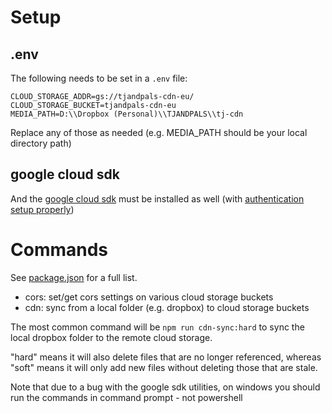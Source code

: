 # Setup

## .env
The following needs to be set in a `.env` file:

```
CLOUD_STORAGE_ADDR=gs://tjandpals-cdn-eu/
CLOUD_STORAGE_BUCKET=tjandpals-cdn-eu
MEDIA_PATH=D:\\Dropbox (Personal)\\TJANDPALS\\tj-cdn
```

Replace any of those as needed (e.g. MEDIA_PATH should be your local directory path)

## google cloud sdk

And the [google cloud sdk](https://dl.google.com/dl/cloudsdk/channels/rapid/GoogleCloudSDKInstaller.exe) must be installed as well (with [authentication setup properly](https://cloud.google.com/sdk/docs/initializing))

# Commands

See [package.json](./package.json) for a full list.

* cors: set/get cors settings on various cloud storage buckets
* cdn: sync from a local folder (e.g. dropbox) to cloud storage buckets

The most common command will be `npm run cdn-sync:hard` to sync the local dropbox folder to the remote cloud storage.

"hard" means it will also delete files that are no longer referenced, whereas "soft" means it will only add new files without deleting those that are stale.

Note that due to a bug with the google sdk utilities, on windows you should run the commands in command prompt - not powershell